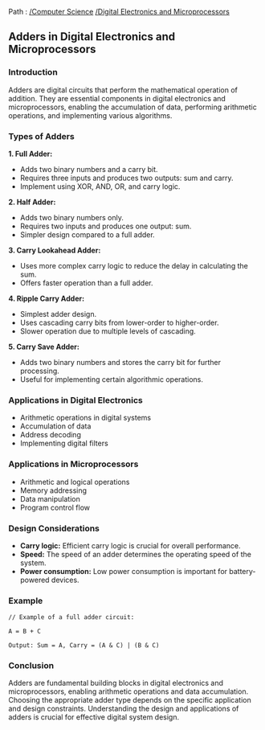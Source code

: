 Path : [/Computer Science](<..\..\index.md>) [/Digital Electronics and Microprocessors](<..\index.md>)
## Adders in Digital Electronics and Microprocessors

### Introduction

Adders are digital circuits that perform the mathematical operation of addition. They are essential components in digital electronics and microprocessors, enabling the accumulation of data, performing arithmetic operations, and implementing various algorithms.


### Types of Adders

**1. Full Adder:**

- Adds two binary numbers and a carry bit.
- Requires three inputs and produces two outputs: sum and carry.
- Implement using XOR, AND, OR, and carry logic.


**2. Half Adder:**

- Adds two binary numbers only.
- Requires two inputs and produces one output: sum.
- Simpler design compared to a full adder.


**3. Carry Lookahead Adder:**

- Uses more complex carry logic to reduce the delay in calculating the sum.
- Offers faster operation than a full adder.


**4. Ripple Carry Adder:**

- Simplest adder design.
- Uses cascading carry bits from lower-order to higher-order.
- Slower operation due to multiple levels of cascading.


**5. Carry Save Adder:**

- Adds two binary numbers and stores the carry bit for further processing.
- Useful for implementing certain algorithmic operations.


### Applications in Digital Electronics

- Arithmetic operations in digital systems
- Accumulation of data
- Address decoding
- Implementing digital filters


### Applications in Microprocessors

- Arithmetic and logical operations
- Memory addressing
- Data manipulation
- Program control flow


### Design Considerations

- **Carry logic:** Efficient carry logic is crucial for overall performance.
- **Speed:** The speed of an adder determines the operating speed of the system.
- **Power consumption:** Low power consumption is important for battery-powered devices.


### Example

```
// Example of a full adder circuit:

A = B + C

Output: Sum = A, Carry = (A & C) | (B & C)
```

### Conclusion

Adders are fundamental building blocks in digital electronics and microprocessors, enabling arithmetic operations and data accumulation. Choosing the appropriate adder type depends on the specific application and design constraints. Understanding the design and applications of adders is crucial for effective digital system design.

